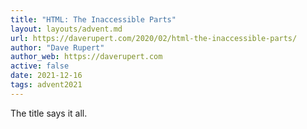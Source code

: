 ```yaml
---
title: "HTML: The Inaccessible Parts"
layout: layouts/advent.md
url: https://daverupert.com/2020/02/html-the-inaccessible-parts/
author: "Dave Rupert"
author_web: https://daverupert.com
active: false
date: 2021-12-16
tags: advent2021
---
```


The title says it all.